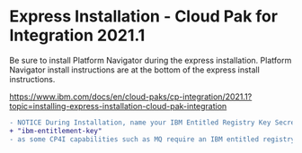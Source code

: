 # Express Installation - Cloud Pak for Integration 2021.1
Be sure to install Platform Navigator during the express installation. 
Platform Navigator install instructions are at the bottom of the express install instructions.

https://www.ibm.com/docs/en/cloud-paks/cp-integration/2021.1?topic=installing-express-installation-cloud-pak-integration

```diff
- NOTICE During Installation, name your IBM Entitled Registry Key Secret:
+ "ibm-entitlement-key"
- as some CP4I capabilities such as MQ require an IBM entitled registry key with this name
```
